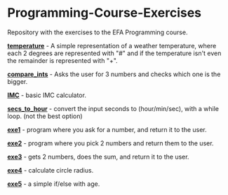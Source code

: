 # Programming-Course-Exercises
Repository with the exercises to the EFA Programming course.

[**temperature**](https://github.com/MarcoDSilva/Programming-Course-Exercises/blob/master/temp.cpp) - A simple representation of a weather temperature, where each 2 degrees are represented with "#" and if the temperature isn't even the remainder is represented with "+".

[**compare_ints**](https://github.com/MarcoDSilva/Programming-Course-Exercises/blob/master/compare_ints.cpp) - Asks the user for 3 numbers and checks which one is the bigger.

[**IMC**](https://github.com/MarcoDSilva/Programming-Course-Exercises/blob/master/IMC.cpp) - basic IMC calculator.

[**secs_to_hour**](https://github.com/MarcoDSilva/Programming-Course-Exercises/blob/master/secs_to_hour.cpp) - convert the input seconds to (hour/min/sec), with a while loop. (not the best option)

[**exe1**](https://github.com/MarcoDSilva/Programming-Course-Exercises/blob/master/exe1.cpp) - program where you ask for a number, and return it to the user.

[**exe2**](https://github.com/MarcoDSilva/Programming-Course-Exercises/blob/master/exe2.cpp) - program where you pick 2 numbers and return them to the user.

[**exe3**](https://github.com/MarcoDSilva/Programming-Course-Exercises/blob/master/exe3.cpp) - gets 2 numbers, does the sum, and return it to the user.

[**exe4**](https://github.com/MarcoDSilva/Programming-Course-Exercises/blob/master/exe4.cpp) - calculate circle radius.

[**exe5**](https://github.com/MarcoDSilva/Programming-Course-Exercises/blob/master/exe5.cpp) - a simple if/else with age.



